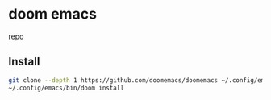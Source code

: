 # doom emacs

[repo](https://github.com/doomemacs/doomemacs)

## Install

```sh
git clone --depth 1 https://github.com/doomemacs/doomemacs ~/.config/emacs
~/.config/emacs/bin/doom install
```
